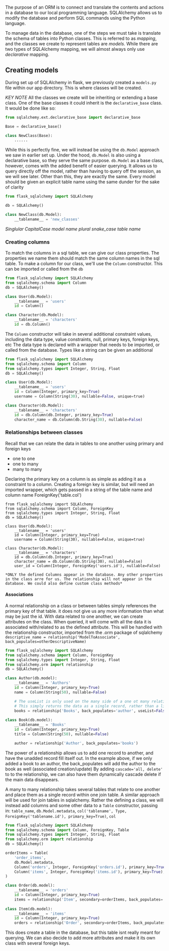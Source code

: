 The purpose of an ORM is to connect and translate the contents and actions in a database to our local programming language. SQLAlchemy allows us to modify the database and perform SQL commands using the Python language.

To manage data in the database, one of the steps we must take is translate the schema of tables into Python classes. This is referred to as *mapping*, and the classes we create to represent tables are *models*. While there are two types of SQLAlchemy mapping, we will almost always only use *declarative* mapping.

## Creating models
During set up of SQLAlchemy in flask, we previously created a `models.py` file within our app directory. This is where classes will be created.

*KEY NOTE*
All the classes we create will be inheriting or extending a base class.
One of the base classes it could inherit is the `declarative_base` class. It would be done like so:
```py
from sqlalchemy.ext.declarative_base import declarative_base

Base = declarative_base()

class NewClass(Base):
	......
```
While this is perfectly fine, we will instead be using the `db.Model` approach we saw in earlier set up. Under the hood, `db.Model` is also using a declarative base, so they serve the same purpose. `db.Model` as a base class, however, comes with the added benefit of easier querying. It allows us to query directly off the model, rather than having to query off the session, as we will see later. 
Other than this, they are exactly the same.
Every model should be given an explicit table name using the same dunder for the sake of clarity
```py
from flask_sqlalchemy import SQLAlchemy

db = SQLAlchemy()

class NewClass(db.Model):
	__tablename__ = 'new_classes'
```
*Singlular CapitalCase model name*
*plural snake_case table name*
### Creating columns
To match the columns in a sql table, we can give our class properties. The properties we name them should match the same column names in the sql table.
To make a column for our class, we'll use the `Column` constructor. This can be imported or called from the `db`
```py
from flask_sqlalchemy import SQLAlchemy
from sqlalchemy.schema import Column
db = SQLAlchemy()

class User(db.Model):
	__tablename__ = 'users'
	id = Column()

class Character(db.Model):
	__tablename__ = 'characters'
	id = db.Column()
```

The `Column` constructor will take in several additional constraint values, including the data type, value constraints, null, primary keys, foreign keys, etc
The data type is declared with a wrapper that needs to be imported, or called from the database. Types like a string can be given an additional
```py
from flask_sqlalchemy import SQLAlchemy
from sqlalchemy.schema import Column
from sqlalchemy.types import Integer, String, Float
db = SQLAlchemy()

class User(db.Model):
	__tablename__ = 'users'
	id = Column(Integer, primary_key=True)
	username = Column(String(30), nullable=False, unique=true)

class Character(db.Model):
	__tablename__ = 'characters'
	id = db.Column(db.Integer, primary_key=True)
	character_name = db.Column(db.String(30), nullable=False)
```

### Relationships between classes
Recall that we can relate the data in tables to one another using primary and foreign keys
- one to one
- one to many
- many to many

Declaring the primary key on a column is as simple as adding it as a constraint to a column.
Creating a foreign key is similar, but will need an imported wrapper, which gets passed in a string of the table name and column name ForeignKey('table.col')
```
from flask_sqlalchemy import SQLAlchemy
from sqlalchemy.schema import Column, ForeignKey
from sqlalchemy.types import Integer, String, Float
db = SQLAlchemy()

class User(db.Model):
	__tablename__ = 'users'
	id = Column(Integer, primary_key=True)
	username = Column(String(30), nullable=False, unique=true)

class Character(db.Model):
	__tablename__ = 'characters'
	id = db.Column(db.Integer, primary_key=True)
	character_name = db.Column(db.String(30), nullable=False)
	user_id = Column(Integer, ForeignKey('users.id'), nullable=False)
```
	*ONLY the defined Columns appear in the database. Any other properties in the class arre for us. The relationship will not appear in the database. We could also define custom class methods*
#### Associations
A normal relationship on a class or between tables simply references the primary key of that table. it does not give us any more information than what may be just the id. 
With data related to one another, we can create attributes on the class. When queried, it will come with all the data it is associated with/related to as the defined attribute.
This will be handled with the relationship constructor, imported from the .orm package of sqlalchemy `descriptive_name = relationship('ModelToAssociate', back_populates=otherDescriptiveName)`
```py
from flask_sqlalchemy import SQLAlchemy
from sqlalchemy.schema import Column, ForeignKey
from sqlalchemy.types import Integer, String, Float
from sqlalchemy.orm import relationship
db = SQLAlchemy()

class Author(db.model):
	__tablename__ = 'Authors'
	id = Column(Integer, primary_key=True)
	name = Column(String(50), nullable=False)

	# The useList is only used on the many side of a one ot many relationship
	# This simply returns the data as a single record, rather than a list
	books = relationship('Books', back_populates='author', useList=False)
	
class Book(db.model):
	__tablename__ = 'Books'
	id = Column(Integer, primary_key=True)
	title = Column(String(50), nullable=False)

	author = relationship('Author', back_populates='books')
```
The power of a relationship allows us to add one record to another, and have the unadded record fill itself out.
In the example above, if we only added a book to an author, the back_populates will add the author to the book as well (associated creation/update)
By adding `cascade='all, delete'` to to the relationship, we can also have them dynamically cascade delete if the main data disappears.

A many to many relationship takes several tables that relate to one another and place them as a single record within one join table. A similar approach will be used for join tables in sqlalchemy.
Rather the defining a class, we will instead add columns and some other data to a `Table` constructor, passing in: `table_name`, `db.Model.metadata`, `col('tablename', Type, ForeignKey('tablename.id'), primary_key=True)`, `col`
```py
from flask_sqlalchemy import SQLAlchemy
from sqlalchemy.schema import Column, ForeignKey, Table
from sqlalchemy.types import Integer, String, Float
from sqlalchemy.orm import relationship
db = SQLAlchemy()

orderItems = Table(
	'order_items',
	db.Model.metadata,
	Column('orders', Integer, ForeignKey('orders.id'), primary_key=True),
	Column('items', Integer, ForeignKey('items.id'), primary_key=True),
)

class Order(db.model):
	__tablename__ = 'orders'
	id = Column(Integer, primary_key=True)
	items = relationship('Item', secondary=orderItems, back_populates='orders', cascade='all, delete')
	
class Item(db.model):
	__tablename__ = 'items'
	id = Column(Integer, primary_key=True)
	orders = relationship('Order', secondary=orderItems, back_populates='items', cascade='all, delete')
```
This does create a table in the database, but this table isnt really meant for querying. We can also decide to add more attributes and make it its own class with several foreign keys.